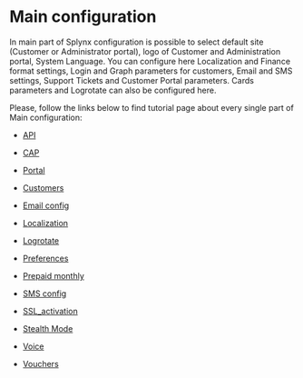 Main configuration
==================

In main part of Splynx configuration is possible to select default site (Customer or Administrator portal), logo of Customer and Administration portal, System Language. You can configure here  Localization and Finance format settings, Login and Graph parameters for customers, Email and SMS settings, Support Tickets and Customer Portal parameters. Cards parameters and Logrotate can also be configured here.  

Please, follow the links below to find tutorial page about every single part of Main configuration:

* [API](configuration/main_configuration/api/api.md)

* [CAP](configuration/main_configuration/cap/cap.md)

* [Portal](configuration/main_configuration/portal/portal.md)

* [Customers](configuration/main_configuration/customers/customers.md)

* [Email config](configuration/main_configuration/email_config/email_config.md)

* [Localization](configuration/main_configuration/localization/localization.md)

* [Logrotate](configuration/main_configuration/logrotate/logrotate.md)

* [Preferences](configuration/main_configuration/preferences/preferences.md)

* [Prepaid monthly](configuration/main_configuration/prepaid_monthly/prepaid_monthly.md)

* [SMS config](configuration/main_configuration/sms_config/sms_config.md)

* [SSL_activation](configuration/main_configuration/SSL_activation/SSL_activation.md)

* [Stealth Mode](configuration/main_configuration/stealth_mode/stealth_mode.md)

* [Voice](configuration/main_configuration/voice/voice.md)

* [Vouchers](configuration/main_configuration/vouchers/vouchers.md)
